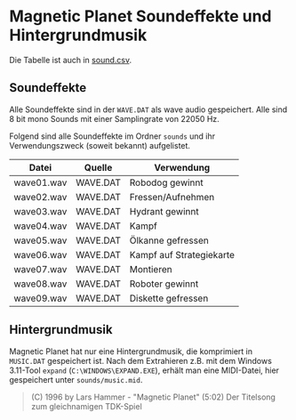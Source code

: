 Magnetic Planet Soundeffekte und Hintergrundmusik
=================================================

Die Tabelle ist auch in [sound.csv](sound.csv).

Soundeffekte
------------

Alle Soundeffekte sind in der `WAVE.DAT` als wave audio gespeichert. Alle sind 8 bit mono Sounds mit einer Samplingrate von 22050 Hz.

Folgend sind alle Soundeffekte im Ordner `sounds` und ihr Verwendungszweck (soweit bekannt) aufgelistet.

Datei      | Quelle   | Verwendung
-----------|----------|-----------
wave01.wav | WAVE.DAT | Robodog gewinnt
wave02.wav | WAVE.DAT | Fressen/Aufnehmen
wave03.wav | WAVE.DAT | Hydrant gewinnt
wave04.wav | WAVE.DAT | Kampf
wave05.wav | WAVE.DAT | Ölkanne gefressen
wave06.wav | WAVE.DAT | Kampf auf Strategiekarte
wave07.wav | WAVE.DAT | Montieren
wave08.wav | WAVE.DAT | Roboter gewinnt
wave09.wav | WAVE.DAT | Diskette gefressen


Hintergrundmusik
----------------

Magnetic Planet hat nur eine Hintergrundmusik, die komprimiert in `MUSIC.DAT` gespeichert ist. Nach dem Extrahieren z.B. mit dem Windows 3.11-Tool `expand` (`C:\WINDOWS\EXPAND.EXE`), erhält man eine MIDI-Datei, hier gespeichert unter `sounds/music.mid`.

> (C) 1996 by Lars Hammer - "Magnetic Planet" (5:02)  Der Titelsong zum gleichnamigen TDK-Spiel
